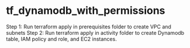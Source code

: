 # tf_dynamodb_with_permissions

Step 1: Run terraform apply in prerequisites folder to create VPC and subnets
Step 2: Run terraform apply in activity folder to create Dynamodb table, IAM policy and role, and EC2 instances.
